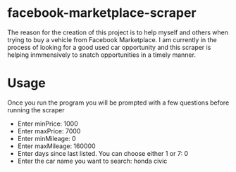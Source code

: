 # facebook-marketplace-scraper

The reason for the creation of this project is to help myself and others when trying to buy a vehicle from Facebook Marketplace.
I am currently in the process of looking for a good used car opportunity and this scraper is helping inmmensively to snatch opportunities in a timely manner.

# Usage

Once you run the program you will be prompted with a few questions before running the scraper

- Enter minPrice: 1000
- Enter maxPrice: 7000
- Enter minMileage: 0
- Enter maxMileage: 160000
- Enter days since last listed. You can choose either 1 or 7: 0
- Enter the car name you want to search: honda civic